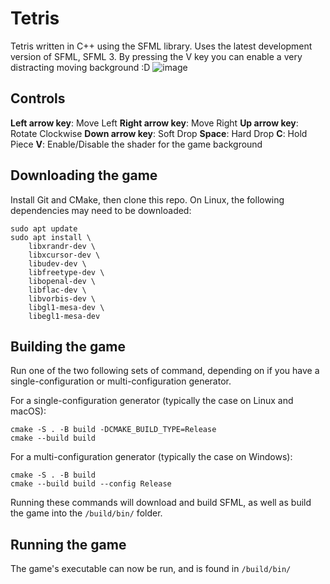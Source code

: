 
# Tetris
Tetris written in C++ using the SFML library. Uses the latest development version of SFML, SFML 3.
By pressing the V key you can enable a very distracting moving background :D
![image](https://github.com/Alexander-Tengborg/Tetris/assets/14126933/a52d1393-01a0-4904-987b-8421bc86b267)


## Controls
**Left arrow key**: Move Left
**Right arrow key**: Move Right
**Up arrow key**: Rotate Clockwise
**Down arrow key**: Soft Drop
**Space**: Hard Drop
**C**: Hold Piece
**V**: Enable/Disable the shader for the game background

## Downloading the game
Install Git and CMake, then clone this repo.
On Linux, the following dependencies may need to be downloaded:
```
sudo apt update
sudo apt install \
    libxrandr-dev \
    libxcursor-dev \
    libudev-dev \
    libfreetype-dev \
    libopenal-dev \
    libflac-dev \
    libvorbis-dev \
    libgl1-mesa-dev \
    libegl1-mesa-dev
```


## Building the game

Run one of the two following sets of command, depending on if you have a single-configuration or multi-configuration generator.

For a single-configuration generator (typically the case on Linux and macOS):
```
cmake -S . -B build -DCMAKE_BUILD_TYPE=Release
cmake --build build
```

For a multi-configuration generator (typically the case on Windows):
```
cmake -S . -B build
cmake --build build --config Release
```

Running these commands will download and build SFML, as well as build the game into the ```/build/bin/``` folder.

## Running the game
The game's executable can now be run, and is found in ```/build/bin/```
